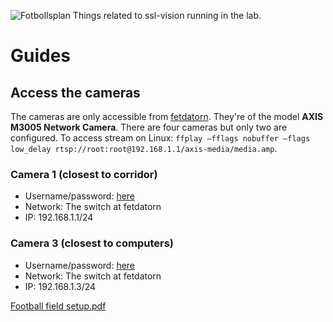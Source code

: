 
![Fotbollsplan](https://github.com/LiU-ToeBiters/wiki/assets/75081269/752dda1f-a86a-4f9e-9a0f-727ea13fcfa9)
Things related to ssl-vision running in the lab.

# Guides

## Access the cameras
The cameras are only accessible from [fetdatorn](fetdatorn). They're of the model **AXIS M3005 Network Camera**. There are four cameras but only two are configured. To access stream on Linux: `ffplay –fflags nobuffer –flags low_delay rtsp://root:root@192.168.1.1/axis-media/media.amp`. 

### Camera 1 (closest to corridor)
- Username/password: [here](https://liuonline.sharepoint.com/:w:/r/sites/ToeBiters/Shared%20Documents/Private%20documentation/Cameras%20details.docx?d=w874584b250544826a239818754af4219&csf=1&web=1&e=696OaL)
- Network: The switch at fetdatorn
- IP: 192.168.1.1/24

### Camera 3 (closest to computers)
- Username/password: [here](https://liuonline.sharepoint.com/:w:/r/sites/ToeBiters/Shared%20Documents/Private%20documentation/Cameras%20details.docx?d=w874584b250544826a239818754af4219&csf=1&web=1&e=696OaL)
- Network: The switch at fetdatorn
- IP: 192.168.1.3/24

[Football field setup.pdf](https://github.com/LiU-ToeBiters/wiki/files/12712960/Football.field.setup.pdf)
